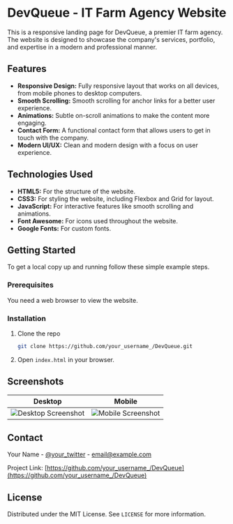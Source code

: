 # DevQueue - IT Farm Agency Website

This is a responsive landing page for DevQueue, a premier IT farm agency. The website is designed to showcase the company's services, portfolio, and expertise in a modern and professional manner.

## Features

- **Responsive Design:** Fully responsive layout that works on all devices, from mobile phones to desktop computers.
- **Smooth Scrolling:** Smooth scrolling for anchor links for a better user experience.
- **Animations:** Subtle on-scroll animations to make the content more engaging.
- **Contact Form:** A functional contact form that allows users to get in touch with the company.
- **Modern UI/UX:** Clean and modern design with a focus on user experience.

## Technologies Used

- **HTML5:** For the structure of the website.
- **CSS3:** For styling the website, including Flexbox and Grid for layout.
- **JavaScript:** For interactive features like smooth scrolling and animations.
- **Font Awesome:** For icons used throughout the website.
- **Google Fonts:** For custom fonts.

## Getting Started

To get a local copy up and running follow these simple example steps.

### Prerequisites

You need a web browser to view the website.

### Installation

1. Clone the repo
   ```sh
   git clone https://github.com/your_username_/DevQueue.git
   ```
2. Open `index.html` in your browser.

## Screenshots

| Desktop | Mobile |
| --- | --- |
| ![Desktop Screenshot](https://placehold.co/600x400?text=Desktop+View) | ![Mobile Screenshot](https://placehold.co/300x600?text=Mobile+View) |

## Contact

Your Name - [@your_twitter](https://twitter.com/your_twitter) - email@example.com

Project Link: [https://github.com/your_username_/DevQueue](https://github.com/your_username_/DevQueue)

## License

Distributed under the MIT License. See `LICENSE` for more information.
